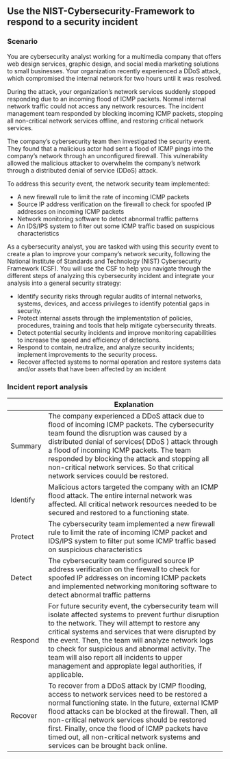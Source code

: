 ## Use the NIST-Cybersecurity-Framework to respond to a security incident 
### Scenario
You are cybersecurity analyst working for a multimedia company that offers web design services, graphic design, and social media marketing solutions to small businesses. Your organization recently experienced a DDoS attack, which compromised the internal network for two hours until it was resolved. 

During the attack, your organization’s network services suddenly stopped responding due to an incoming flood of ICMP packets. Normal internal network traffic could not access any network resources. The incident management team responded by blocking incoming ICMP packets, stopping all non-critical network services offline, and restoring critical network services. 

The company’s cybersecurity team then investigated the security event. They found that a malicious actor had sent a flood of ICMP pings into the company’s network through an unconfigured firewall. This vulnerability allowed the malicious attacker to overwhelm the company’s network through a distributed denial of service (DDoS) attack. 

To address this security event, the network security team implemented: 
-	A new firewall rule to limit the rate of incoming ICMP packets
-	Source IP address verification on the firewall to check for spoofed IP addresses on incoming ICMP packets
-	Network monitoring software to detect abnormal traffic patterns
-	An IDS/IPS system to filter out some ICMP traffic based on suspicious characteristics

As a cybersecurity analyst, you are tasked with using this security event to create a plan to improve your company’s network security, following the National Institute of Standards and Technology (NIST) Cybersecurity Framework (CSF). You will use the CSF to help you navigate through the different steps of analyzing this cybersecurity incident and integrate your analysis into a general security strategy:

- Identify security risks through regular audits of internal networks, systems, devices, and access privileges to identify potential gaps in security. 
-	Protect internal assets through the implementation of policies, procedures, training and tools that help mitigate cybersecurity threats. 
-	Detect potential security incidents and improve monitoring capabilities to increase the speed and efficiency of detections. 
-	Respond to contain, neutralize, and analyze security incidents; implement improvements to the security process. 
-	Recover affected systems to normal operation and restore systems data and/or assets that have been affected by an incident

### Incident report analysis
|   | Explanation | 
|---|---|
|Summary| The company experienced a DDoS attack due to flood of incoming ICMP packets. The cybersecurity team found the disruption was caused by a distributed denial of services( DDoS ) attack through a flood of incoming ICMP packets. The team responded by blocking the attack and stopping all non-critical network services. So that critical network services couuld be restored. |
|Identify| Malicious actors targeted the company with an ICMP flood attack. The entire internal network was affected. All critical network resources needed to be secured and restored to a functioning state.| 
|Protect| The cybersecurity team implemented a new firewall rule to limit the rate of incoming ICMP packet and  IDS/IPS system to filter put some ICMP traffic based on suspicious characteristics | 
|Detect| The cybersecurity team configured source IP address verification on the firewall to check for spoofed IP addresses on incoming ICMP packets and implemented networking monitoring software to detect abnormal traffic patterns| 
|Respond| For future security event, the cybersecurity team will isolate affected systems to prevent furthur disruption to the network. They will attempt to restore any critical systems and services that were disrupted by the event. Then, the team will analyze network logs to check for suspicious and abnormal activity. The team will also report all incidents to upper management and appropiate legal authorities, if applicable. | 
|Recover| To recover from a DDoS attack by ICMP flooding, access to network services need to be restored a normal functioning state. In the future, external ICMP flood attacks can be blocked at the firewall. Then, all non-critical network services should be restored first. Finally, once the flood of ICMP packets have timed out, all non-critical network systems and services can be brought back online. | 


